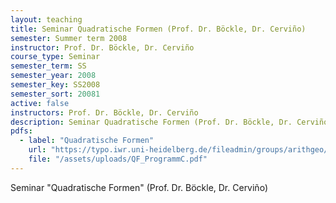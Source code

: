 ```yaml
---
layout: teaching
title: Seminar Quadratische Formen (Prof. Dr. Böckle, Dr. Cerviño)
semester: Summer term 2008
instructor: Prof. Dr. Böckle, Dr. Cerviño
course_type: Seminar
semester_term: SS
semester_year: 2008
semester_key: SS2008
semester_sort: 20081
active: false
instructors: Prof. Dr. Böckle, Dr. Cerviño
description: Seminar Quadratische Formen (Prof. Dr. Böckle, Dr. Cerviño)
pdfs:
  - label: "Quadratische Formen"
    url: "https://typo.iwr.uni-heidelberg.de/fileadmin/groups/arithgeo/templates/data/Seminare/QF_ProgrammC.pdf"
    file: "/assets/uploads/QF_ProgrammC.pdf"
---
```


Seminar "Quadratische Formen" (Prof. Dr. Böckle, Dr. Cerviño)

